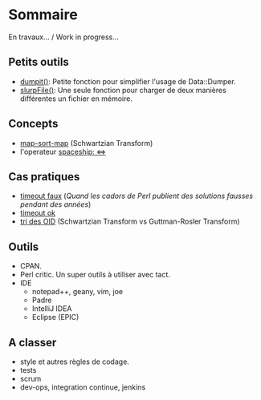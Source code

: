 # Sommaire

En travaux... / Work in progress...

## Petits outils
  * [dumpit()](./dumpit): Petite fonction pour simplifier l'usage de Data::Dumper.
  * [slurpFile()](./slurpFile): Une seule fonction pour charger de deux manières différentes un fichier en mémoire.

## Concepts
  * [map-sort-map](./map-sort-map) (Schwartzian Transform)
  * l'operateur [spaceship: <=>](./spaceship_operator)

## Cas pratiques
  * [timeout faux](./timeout_alarm_eval_die_wrong) (*Quand les cadors de Perl publient des solutions fausses pendant des années*)
  * [timeout ok](./timeout_alarm_eval_die_ok)
  * [tri des OID](./sort-oid) (Schwartzian Transform vs Guttman-Rosler Transform)

## Outils
  * CPAN. 
  * Perl critic. Un super outils à utiliser avec tact.
  * IDE
    * notepad++, geany, vim, joe
    * Padre
    * IntelliJ IDEA
    * Eclipse (EPIC)

## A classer
  * style et autres règles de codage.
  * tests
  * scrum
  * dev-ops, integration continue, jenkins
  
